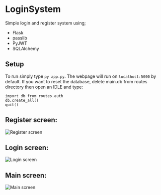 # LoginSystem
Simple login and register system using;
- Flask
- passlib
- PyJWT
- SQLAlchemy

## Setup
To run simply type `py app.py`. The webpage will run on `localhost:5000` by default.
If you want to reset the database, delete main.db from routes directory then open an IDLE and type:
```
import db from routes.auth
db.create_all()
quit()
```

## Register screen: 
![Register screen](https://i.imgur.com/2RST4s2.png)

## Login screen: 
![Login screen](https://i.imgur.com/CHpV7u7.png)

## Main screen: 
![Main screen](https://i.imgur.com/mvQbZTU.png)
